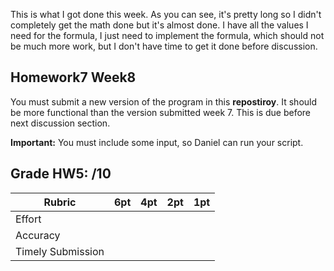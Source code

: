 This is what I got done this week. As you can see, it's pretty long so I didn't completely get the math done but it's almost done. I have all the values I need for the formula, I just need to implement the formula, which should not be much more work, but I don't have time to get it done before discussion.

## Homework7 Week8

You must submit a new version of the program in this **repostiroy**. 
It should be more functional than the version submitted week 7.
This is due before next discussion section.

**Important:** You must include some input, so Daniel can run your script.  

## Grade HW5: /10

| **Rubric** | **6pt** | **4pt** | **2pt** | **1pt** |
| --- | ---| --- | --- | --- |
| Effort | | | | |
| Accuracy | | | | |
| Timely Submission | | | | |
